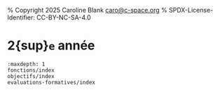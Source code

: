 % Copyright 2025 Caroline Blank <caro@c-space.org>
% SPDX-License-Identifier: CC-BY-NC-SA-4.0

# 2{sup}`e` année

```{toctree}
:maxdepth: 1
fonctions/index
objectifs/index
evaluations-formatives/index
```
